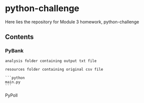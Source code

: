 # python-challenge

Here lies the repository for Module 3 homework, python-challenge

## Contents

### PyBank

    analysis folder containing output txt file

    resources folder containing original csv file

    ```python
    main.py
    ```
    

PyPoll

